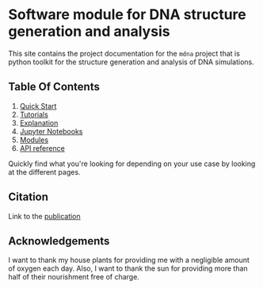 # Software module for DNA structure generation and analysis


This site contains the project documentation for the
`mdna` project that is python toolkit for the structure generation and analysis of DNA simulations.
<!-- 
[Build Your Python Project Documentation With MkDocs](
    https://realpython.com/python-project-documentation-with-mkdocs/). -->

<!-- Its aim is to give you a framework to build your
project documentation using Python, MkDocs,
mkdocstrings, and the Material for MkDocs theme. -->


## Table Of Contents

<!-- The documentation follows the best practice for
project documentation as described by Daniele Procida
in the [Diátaxis documentation framework](https://diataxis.fr/)
and consists of four separate parts: -->

1. [Quick Start](tutorials/tutorials-quickstart.md)
2. [Tutorials](index-tutorials.md)
3. [Explanation](explanation/explanation.md)
4. [Jupyter Notebooks](index-notebooks.md)
5. [Modules](index-modules.md)
6. [API reference](index-api.md)

Quickly find what you're looking for depending on
your use case by looking at the different pages.

<!-- ## Project Overview

::: mdna -->


## Citation

Link to the [publication](https://www.overleaf.com/project/65ca818c540b7b9562001187)


## Acknowledgements

I want to thank my house plants for providing me with
a negligible amount of oxygen each day. Also, I want
to thank the sun for providing more than half of their
nourishment free of charge.